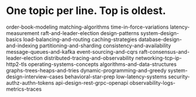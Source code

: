 # One topic per line. Top is oldest.
order-book-modeling
matching-algorithms
time-in-force-variations
latency-measurement
raft-and-leader-election
design-patterns
system-design-basics
load-balancing-and-routing
caching-strategies
database-design-and-indexing
partitioning-and-sharding
consistency-and-availability
message-queues-and-kafka
event-sourcing-and-cqrs
raft-consensus-and-leader-election
distributed-tracing-and-observability
networking-tcp-ip-http2-tls
operating-systems-concepts
algorithms-and-data-structures
graphs-trees-heaps-and-tries
dynamic-programming-and-greedy
system-design-interview-cases
behavioral-star-prep
low-latency-systems
security-authz-authn-tokens
api-design-rest-grpc-openapi
observability-logs-metrics-traces